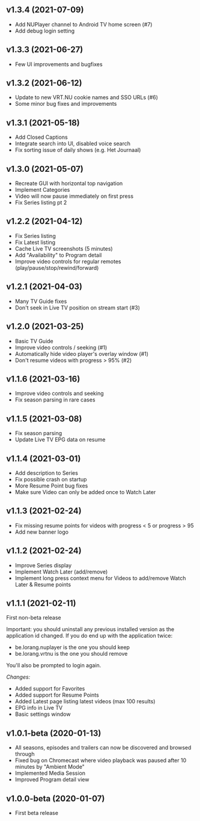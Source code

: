 ## v1.3.4 (2021-07-09)

- Add NUPlayer channel to Android TV home screen (#7)
- Add debug login setting

## v1.3.3 (2021-06-27)

- Few UI improvements and bugfixes

## v1.3.2 (2021-06-12)

- Update to new VRT.NU cookie names and SSO URLs (#6)
- Some minor bug fixes and improvements

## v1.3.1 (2021-05-18)

- Add Closed Captions
- Integrate search into UI, disabled voice search
- Fix sorting issue of daily shows (e.g. Het Journaal)

## v1.3.0 (2021-05-07)

- Recreate GUI with horizontal top navigation
- Implement Categories
- Video will now pause immediately on first press
- Fix Series listing pt 2

## v1.2.2 (2021-04-12)

- Fix Series listing
- Fix Latest listing
- Cache Live TV screenshots (5 minutes)
- Add "Availability" to Program detail
- Improve video controls for regular remotes (play/pause/stop/rewind/forward)

## v1.2.1 (2021-04-03)

- Many TV Guide fixes
- Don't seek in Live TV position on stream start (#3)

## v1.2.0 (2021-03-25)

- Basic TV Guide
- Improve video controls / seeking (#1)
- Automatically hide video player's overlay window (#1)
- Don't resume videos with progress > 95% (#2)

## v1.1.6 (2021-03-16)

- Improve video controls and seeking
- Fix season parsing in rare cases

## v1.1.5 (2021-03-08)

- Fix season parsing
- Update Live TV EPG data on resume

## v1.1.4 (2021-03-01)

- Add description to Series
- Fix possible crash on startup
- More Resume Point bug fixes
- Make sure Video can only be added once to Watch Later

## v1.1.3 (2021-02-24)

- Fix missing resume points for videos with progress < 5 or progress > 95
- Add new banner logo

## v1.1.2 (2021-02-24)

- Improve Series display
- Implement Watch Later (add/remove)
- Implement long press context menu for Videos to add/remove Watch Later & Resume points

## v1.1.1 (2021-02-11)

First non-beta release

Important: you should uninstall any previous installed version as the application id changed.
If you do end up with the application twice:
- be.lorang.nuplayer is the one you should keep
- be.lorang.vrtnu is the one you should remove

You'll also be prompted to login again.

*Changes:*

- Added support for Favorites
- Added support for Resume Points
- Added Latest page listing latest videos (max 100 results)
- EPG info in Live TV
- Basic settings window

## v1.0.1-beta (2020-01-13)
- All seasons, episodes and trailers can now be discovered and browsed through
- Fixed bug on Chromecast where video playback was paused after 10 minutes by "Ambient Mode"
- Implemented Media Session
- Improved Program detail view

## v1.0.0-beta (2020-01-07)
- First beta release